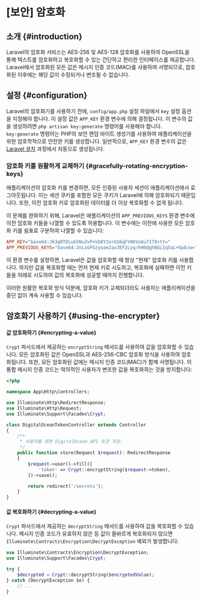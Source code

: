 # [보안] 암호화







## 소개 {#introduction}

Laravel의 암호화 서비스는 AES-256 및 AES-128 암호화를 사용하여 OpenSSL을 통해 텍스트를 암호화하고 복호화할 수 있는 간단하고 편리한 인터페이스를 제공합니다. Laravel에서 암호화된 모든 값은 메시지 인증 코드(MAC)를 사용하여 서명되므로, 암호화된 이후에는 해당 값이 수정되거나 변조될 수 없습니다.


## 설정 {#configuration}

Laravel의 암호화기를 사용하기 전에, `config/app.php` 설정 파일에서 `key` 설정 옵션을 지정해야 합니다. 이 설정 값은 `APP_KEY` 환경 변수에 의해 결정됩니다. 이 변수의 값을 생성하려면 `php artisan key:generate` 명령어를 사용해야 합니다. `key:generate` 명령어는 PHP의 보안 랜덤 바이트 생성기를 사용하여 애플리케이션을 위한 암호학적으로 안전한 키를 생성합니다. 일반적으로, `APP_KEY` 환경 변수의 값은 [Laravel 설치](/laravel/12.x/installation) 과정에서 자동으로 생성됩니다.


### 암호화 키를 원활하게 교체하기 {#gracefully-rotating-encryption-keys}

애플리케이션의 암호화 키를 변경하면, 모든 인증된 사용자 세션이 애플리케이션에서 로그아웃됩니다. 이는 세션 쿠키를 포함한 모든 쿠키가 Laravel에 의해 암호화되기 때문입니다. 또한, 이전 암호화 키로 암호화된 데이터를 더 이상 복호화할 수 없게 됩니다.

이 문제를 완화하기 위해, Laravel은 애플리케이션의 `APP_PREVIOUS_KEYS` 환경 변수에 이전 암호화 키들을 나열할 수 있도록 허용합니다. 이 변수에는 이전에 사용한 모든 암호화 키를 쉼표로 구분하여 나열할 수 있습니다:

```ini
APP_KEY="base64:J63qRTDLub5NuZvP+kb8YIorGS6qFYHKVo6u7179stY="
APP_PREVIOUS_KEYS="base64:2nLsGFGzyoae2ax3EF2Lyq/hH6QghBGLIq5uL+Gp8/w="
```

이 환경 변수를 설정하면, Laravel은 값을 암호화할 때 항상 "현재" 암호화 키를 사용합니다. 하지만 값을 복호화할 때는 먼저 현재 키로 시도하고, 복호화에 실패하면 이전 키들을 차례로 시도하여 값의 복호화에 성공할 때까지 진행합니다.

이러한 원활한 복호화 방식 덕분에, 암호화 키가 교체되더라도 사용자는 애플리케이션을 중단 없이 계속 사용할 수 있습니다.


## 암호화기 사용하기 {#using-the-encrypter}


#### 값 암호화하기 {#encrypting-a-value}

`Crypt` 파사드에서 제공하는 `encryptString` 메서드를 사용하여 값을 암호화할 수 있습니다. 모든 암호화된 값은 OpenSSL과 AES-256-CBC 암호화 방식을 사용하여 암호화됩니다. 또한, 모든 암호화된 값에는 메시지 인증 코드(MAC)가 함께 서명됩니다. 이 통합 메시지 인증 코드는 악의적인 사용자가 변조한 값을 복호화하는 것을 방지합니다:

```php
<?php

namespace App\Http\Controllers;

use Illuminate\Http\RedirectResponse;
use Illuminate\Http\Request;
use Illuminate\Support\Facades\Crypt;

class DigitalOceanTokenController extends Controller
{
    /**
     * 사용자를 위한 DigitalOcean API 토큰 저장.
     */
    public function store(Request $request): RedirectResponse
    {
        $request->user()->fill([
            'token' => Crypt::encryptString($request->token),
        ])->save();

        return redirect('/secrets');
    }
}
```


#### 값 복호화하기 {#decrypting-a-value}

`Crypt` 파사드에서 제공하는 `decryptString` 메서드를 사용하여 값을 복호화할 수 있습니다. 메시지 인증 코드가 유효하지 않은 등 값이 올바르게 복호화되지 않으면 `Illuminate\Contracts\Encryption\DecryptException` 예외가 발생합니다:

```php
use Illuminate\Contracts\Encryption\DecryptException;
use Illuminate\Support\Facades\Crypt;

try {
    $decrypted = Crypt::decryptString($encryptedValue);
} catch (DecryptException $e) {
    // ...
}
```
